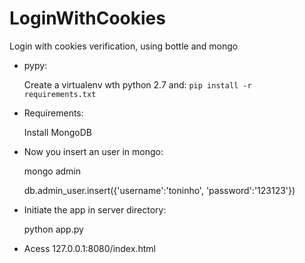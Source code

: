 # LoginWithCookies
Login with cookies verification, using bottle and mongo

- pypy:
    
    Create a virtualenv wth python 2.7 and: `pip install -r requirements.txt`
    
- Requirements:
    
    Install MongoDB
    
- Now you insert an user in mongo:
    
    mongo admin
    
    db.admin_user.insert({'username':'toninho', 'password':'123123'})
    
- Initiate the app in server directory:
    
    python app.py
    
- Acess 127.0.0.1:8080/index.html
